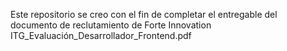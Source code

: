 Este repositorio se creo con el fin de completar el entregable del documento de reclutamiento de Forte Innovation ITG_Evaluación_Desarrollador_Frontend.pdf
